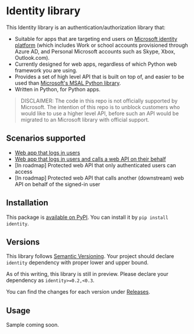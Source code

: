 # Identity library

<!-- The following summary is reused in, and needs to be in-sync with, the docs/index.rst -->
This Identity library is an authentication/authorization library that:

* Suitable for apps that are targeting end users on
  [Microsoft identity platform](https://learn.microsoft.com/en-us/azure/active-directory/develop/v2-overview)
  (which includes Work or school accounts provisioned through Azure AD,
  and Personal Microsoft accounts such as Skype, Xbox, Outlook.com).
* Currently designed for web apps,
  regardless of which Python web framework you are using.
* Provides a set of high level API that is built on top of, and easier to be used than
  [Microsoft's MSAL Python library](https://github.com/AzureAD/microsoft-authentication-library-for-python).
* Written in Python, for Python apps.

> DISCLAIMER: The code in this repo is not officially supported by Microsoft.
> The intention of this repo is to unblock customers who would like to use a higher level API,
> before such an API would be migrated to an Microsoft library with official support.

## Scenarios supported

* [Web app that logs in users](https://identity-library.readthedocs.io/en/latest/#web-app-that-logs-in-users)
* [Web app that logs in users and calls a web API on their behalf](https://identity-library.readthedocs.io/en/latest/#web-app-that-logs-in-users-and-calls-a-web-api-on-their-behalf)
* [In roadmap] Protected web API that only authenticated users can access
* [In roadmap] Protected web API that calls another (downstream) web API on behalf of the signed-in user

## Installation

This package is [available on PyPI](https://pypi.org/project/identity/).
You can install it by `pip install identity`.

## Versions

This library follows [Semantic Versioning](http://semver.org/).
Your project should declare `identity` dependency with proper lower and upper bound.

As of this writing, this library is still in preview. Please declare your dependency as
`identity>=0.2,<0.3`.

You can find the changes for each version under
[Releases](https://github.com/rayluo/identity/releases).


## Usage

Sample coming soon.

